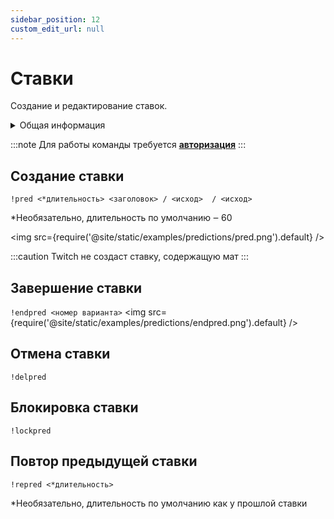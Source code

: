 ```yaml
---
sidebar_position: 12
custom_edit_url: null
---
```


# Ставки

Создание и редактирование ставок.

<details>
  <summary>Общая информация</summary>
  <ul>
    <li><b>Название:</b> pred</li>
    <li><b>Элиасы:</b> endpred, delpred, lockpred, repred</li>
    <li><b>Кулдаун:</b> общий 3 секунды</li>
  </ul>
</details>

:::note
Для работы команды требуется **[авторизация](./auth.md)**
:::

## Создание ставки
`!pred <*длительность> <заголовок> / <исход>  / <исход>`

*Необязательно, длительность по умолчанию ‒ 60

<img src={require('@site/static/examples/predictions/pred.png').default} /> <p></p>

:::caution
Twitch не создаст ставку, содержащую мат
:::

## Завершение ставки
`!endpred <номер варианта>` 
<img src={require('@site/static/examples/predictions/endpred.png').default} />

## Отмена ставки
`!delpred` 

## Блокировка ставки
`!lockpred` 

## Повтор предыдущей ставки
`!repred <*длительность>`

*Необязательно, длительность по умолчанию как у прошлой ставки